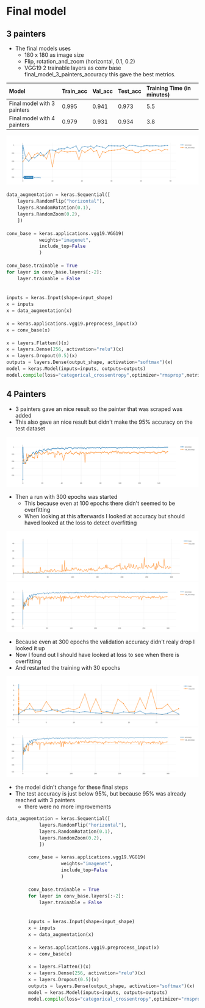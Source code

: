 # Final model
## 3 painters
- The final models uses
  - 180 x 180 as image size
  - Flip, rotation_and_zoom (horizontal, 0.1, 0.2) 
  - VGG19 2 trainable layers as conv base
final_model_3_painters_accuracy
this gave the best metrics.

| Model                       | Train_acc | Val_acc | Test_acc | Training Time (in minutes) |
| :-------------------------- | :-------- | :------ | :------- | :------------------------- |
| Final model with 3 painters | 0.995     | 0.941   | 0.973    | 5.5                        |
| Final model with 4 painters | 0.979     | 0.931   | 0.934    | 3.8                       |

![final_model_3_painters_accuracy ](attachments/final_model_3_painters_accuracy.png)

```python
data_augmentation = keras.Sequential([
    layers.RandomFlip("horizontal"),
    layers.RandomRotation(0.1),
    layers.RandomZoom(0.2),
    ])

conv_base = keras.applications.vgg19.VGG19(
            weights="imagenet",
            include_top=False
            )

conv_base.trainable = True
for layer in conv_base.layers[:-2]:
    layer.trainable = False


inputs = keras.Input(shape=input_shape)
x = inputs
x = data_augmentation(x) 

x = keras.applications.vgg19.preprocess_input(x)
x = conv_base(x)

x = layers.Flatten()(x)
x = layers.Dense(256, activation="relu")(x)
x = layers.Dropout(0.5)(x)
outputs = layers.Dense(output_shape, activation="softmax")(x)
model = keras.Model(inputs=inputs, outputs=outputs)
model.compile(loss="categorical_crossentropy",optimizer="rmsprop",metrics=["accuracy"])
```

## 4 Painters

- 3 painters gave an nice result so the painter that was scraped was added
- This also gave an nice result but didn't make the 95% accuracy on the test dataset


![final_model_4_painters_accuracy ](attachments/all_4_painters_001_accuracy.png)


- Then a run with 300 epochs was started
  - This because even at 100 epochs there didn't seemed to be overfitting
  - When looking at this afterwards I looked at accuracy but should haved looked at the loss to detect overfitting

![final_model_4_painters__003_loss ](attachments/all_4_painters_003_loss.png)
![final_model_4_painters_003_accuracy ](attachments/all_4_painters_003_accuracy.png)

- Because even at 300 epochs the validation accuracy didn't realy drop I looked it up
- Now I found out I should have looked at loss to see when there is overfitting
- And restarted the training with 30 epochs


![final_model_4_painters__004_loss ](attachments/all_4_painters_004_loss.png)
![final_model_4_painters_004_accuracy ](attachments/all_4_painters_003_accuracy.png)

- the model didn't change for these final steps
- The test accuracy is just below 95%, but because 95% was already reached with 3 painters
  - there were no more improvements

```python
data_augmentation = keras.Sequential([
            layers.RandomFlip("horizontal"),
            layers.RandomRotation(0.1),
            layers.RandomZoom(0.2),
            ])
        
        conv_base = keras.applications.vgg19.VGG19(
                    weights="imagenet",
                    include_top=False
                    )
        
        conv_base.trainable = True
        for layer in conv_base.layers[:-2]:
            layer.trainable = False

    
        inputs = keras.Input(shape=input_shape)
        x = inputs
        x = data_augmentation(x) 
        
        x = keras.applications.vgg19.preprocess_input(x)
        x = conv_base(x)
        
        x = layers.Flatten()(x)
        x = layers.Dense(256, activation="relu")(x)
        x = layers.Dropout(0.5)(x)
        outputs = layers.Dense(output_shape, activation="softmax")(x)
        model = keras.Model(inputs=inputs, outputs=outputs)
        model.compile(loss="categorical_crossentropy",optimizer="rmsprop",metrics=["accuracy"])
```
